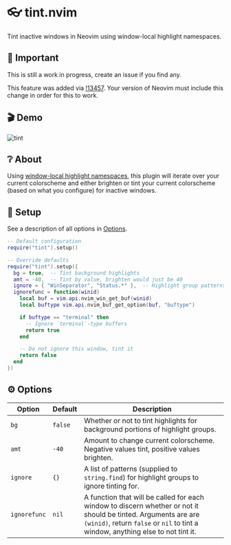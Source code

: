 # :eyeglasses: tint.nvim

Tint inactive windows in Neovim using window-local highlight namespaces.

## :construction: Important

This is still a work in progress, create an issue if you find any.

This feature was added via [!13457](https://github.com/neovim/neovim/pull/13457). Your version of Neovim must
include this change in order for this to work.

## :clapper: Demo

![tint](https://user-images.githubusercontent.com/31262046/188242698-3588074d-176b-4926-834f-ab9cf6302cd2.gif)

## :grey_question: About

Using [window-local highlight namespaces](https://github.com/neovim/neovim/pull/13457), this plugin will iterate
over your current colorscheme and either brighten or tint your current colorscheme (based on what you configure)
for inactive windows.

## :electric_plug: Setup

See a description of all options in [Options](#options).

```lua
-- Default configuration
require("tint").setup()

-- Override defaults
require("tint").setup({
  bg = true,  -- Tint background highlights
  amt = -40,  -- Tint by value, brighten would just be 40
  ignore = { "WinSeparator", "Status.*" },  -- Highlight group patterns to ignore
  ignorefunc = function(winid)
    local buf = vim.api.nvim_win_get_buf(winid)
    local buftype vim.api.nvim_buf_get_option(buf, "buftype")

    if buftype == "terminal" then
      -- Ignore `terminal`-type buffers
      return true
    end

    -- Do not ignore this window, tint it
    return false
  end
})
```

## :gear: Options

| Option | Default | Description                                                                                |
|--------|---------|--------------------------------------------------------------------------------------------|
| `bg`     | `false`   | Whether or not to tint highlights for background portions of highlight groups.              |
| `amt`    | `-40`     | Amount to change current colorscheme. Negative values tint, positive values brighten.       |
| `ignore` | `{}`      | A list of patterns (supplied to `string.find`) for highlight groups to ignore tinting for. |
| `ignorefunc` | `nil` | A function that will be called for each window to discern whether or not it should be tinted. Arguments are are `(winid)`, return `false` or `nil` to tint a window, anything else to not tint it. |
